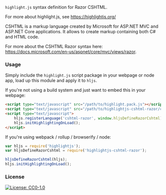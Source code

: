 `highlight.js` syntax definition for Razor CSHTML.

For more about highlight.js, see https://highlightjs.org/

CSHTML is a markup language created by Microsoft for ASP.NET MVC and ASP.NET Core applications. It allows to create markup containing both C# and HTML code. 

For more about the CSHTML Razor syntax here: https://docs.microsoft.com/en-us/aspnet/core/mvc/views/razor.

### Usage

Simply include the `highlight.js` script package in your webpage or node app, load up this module and apply it to `hljs`.

If you're not using a build system and just want to embed this in your webpage:

```html
<script type="text/javascript" src="/path/to/highlight.pack.js"></script>
<script type="text/javascript" src="/path/to/highlightjs-cshtml-razor/cshtml.js"></script>
<script type="text/javascript">
    hljs.registerLanguage('cshtml-razor', window.hljsDefineRazorCshtml);
    hljs.initHighlightingOnLoad();
</script>
```

If you're using webpack / rollup / browserify / node:
   
```javascript
var hljs = require('highlightjs');
var hljsDefineRazorCshtml = require('highlightjs-cshtml-razor');

hljsDefineRazorCshtml(hljs);
hljs.initHighlightingOnLoad();
```

### License

[![License: CC0-1.0](https://img.shields.io/badge/License-CC0%201.0-lightgrey.svg)](http://creativecommons.org/publicdomain/zero/1.0/)
